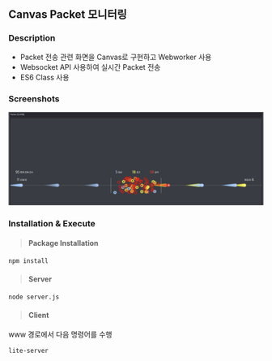 ## Canvas Packet 모니터링
### __Description__

- Packet 전송 관련 화면을 Canvas로 구현하고 Webworker 사용
- Websocket API 사용하여 실시간 Packet 전송
- ES6 Class 사용

### __Screenshots__
![packet_view](www/images/packet_view.png)

### __Installation & Execute__
> #### Package Installation
    npm install
> #### Server
    node server.js
> #### Client
www 경로에서 다음 명령어를 수행
    
    lite-server
